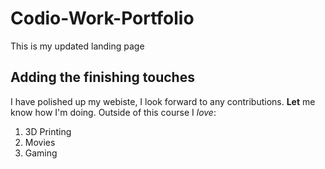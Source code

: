 # Codio-Work-Portfolio
This is my updated landing page
## Adding the finishing touches
I have polished up my webiste, I look forward to any contributions. **Let** me know how I'm doing.
Outside of this course I *love*:
1. 3D Printing
2. Movies
3. Gaming
